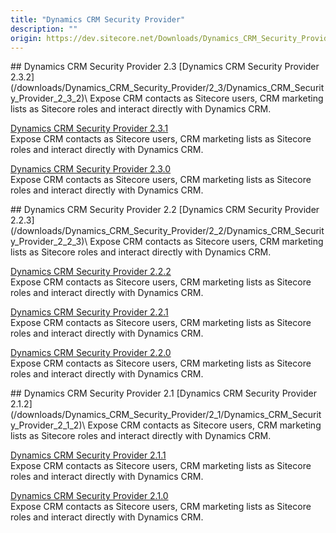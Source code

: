 ```yaml
---
title: "Dynamics CRM Security Provider"
description: ""
origin: https://dev.sitecore.net/Downloads/Dynamics_CRM_Security_Provider
---
```


<Card variant='outlineRaised' px={0} mb={8}>
<CardHeader>
## Dynamics CRM Security Provider 2.3
</CardHeader>
<CardBody>
[Dynamics CRM Security Provider 2.3.2](/downloads/Dynamics_CRM_Security_Provider/2_3/Dynamics_CRM_Security_Provider_2_3_2)\
Expose CRM contacts as Sitecore users, CRM marketing lists as Sitecore roles and interact directly with Dynamics CRM.

[Dynamics CRM Security Provider 2.3.1](/downloads/Dynamics_CRM_Security_Provider/2_3/Dynamics_CRM_Security_Provider_2_3_1)\
Expose CRM contacts as Sitecore users, CRM marketing lists as Sitecore roles and interact directly with Dynamics CRM.

[Dynamics CRM Security Provider 2.3.0](/downloads/Dynamics_CRM_Security_Provider/2_3/Dynamics_CRM_Security_Provider_2_3_0)\
Expose CRM contacts as Sitecore users, CRM marketing lists as Sitecore roles and interact directly with Dynamics CRM.


</CardBody>          
</Card>
<Card variant='outlineRaised' px={0} mb={8}>
<CardHeader>
## Dynamics CRM Security Provider 2.2
</CardHeader>
<CardBody>
[Dynamics CRM Security Provider 2.2.3](/downloads/Dynamics_CRM_Security_Provider/2_2/Dynamics_CRM_Security_Provider_2_2_3)\
Expose CRM contacts as Sitecore users, CRM marketing lists as Sitecore roles and interact directly with Dynamics CRM.

[Dynamics CRM Security Provider 2.2.2](/downloads/Dynamics_CRM_Security_Provider/2_2/Dynamics_CRM_Security_Provider_2_2_2)\
Expose CRM contacts as Sitecore users, CRM marketing lists as Sitecore roles and interact directly with Dynamics CRM.

[Dynamics CRM Security Provider 2.2.1](/downloads/Dynamics_CRM_Security_Provider/2_2/Dynamics_CRM_Security_Provider_2_2_1)\
Expose CRM contacts as Sitecore users, CRM marketing lists as Sitecore roles and interact directly with Dynamics CRM.

[Dynamics CRM Security Provider 2.2.0](/downloads/Dynamics_CRM_Security_Provider/2_2/Dynamics_CRM_Security_Provider_2_2_0)\
Expose CRM contacts as Sitecore users, CRM marketing lists as Sitecore roles and interact directly with Dynamics CRM.


</CardBody>          
</Card>
<Card variant='outlineRaised' px={0} mb={8}>
<CardHeader>
## Dynamics CRM Security Provider 2.1
</CardHeader>
<CardBody>
[Dynamics CRM Security Provider 2.1.2](/downloads/Dynamics_CRM_Security_Provider/2_1/Dynamics_CRM_Security_Provider_2_1_2)\
Expose CRM contacts as Sitecore users, CRM marketing lists as Sitecore roles and interact directly with Dynamics CRM.

[Dynamics CRM Security Provider 2.1.1](/downloads/Dynamics_CRM_Security_Provider/2_1/Dynamics_CRM_Security_Provider_2_1_1)\
Expose CRM contacts as Sitecore users, CRM marketing lists as Sitecore roles and interact directly with Dynamics CRM.

[Dynamics CRM Security Provider 2.1.0](/downloads/Dynamics_CRM_Security_Provider/2_1/Dynamics_CRM_Security_Provider_2_1_0)\
Expose CRM contacts as Sitecore users, CRM marketing lists as Sitecore roles and interact directly with Dynamics CRM.


</CardBody>          
</Card>